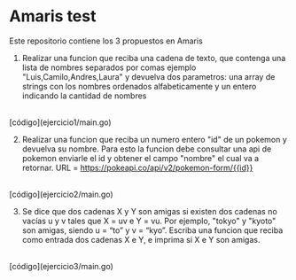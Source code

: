 # Amaris test

Este repositorio contiene los 3 propuestos en Amaris

1. Realizar una funcion que reciba una cadena de texto, que contenga una lista de nombres separados por comas ejemplo "Luis,Camilo,Andres,Laura" y devuelva dos parametros: una array de strings con los nombres ordenados alfabeticamente y un entero indicando la cantidad de nombres
<br>
[código](ejercicio1/main.go)

2. Realizar una funcion que reciba un numero entero "id" de un pokemon y devuelva su nombre. Para esto la funcion debe consultar una api de pokemon enviarle el id y obtener el campo "nombre" el cual va a retornar. URL = https://pokeapi.co/api/v2/pokemon-form/{{id}}
<br>
[código](ejercicio2/main.go)

3. Se dice que dos cadenas X y Y son amigas si existen dos cadenas no vacías u y v tales que X = uv e Y = vu. Por ejemplo, "tokyo" y "kyoto" son amigas, siendo u = “to” y v = “kyo”.
   Escriba una funcion que reciba como entrada dos cadenas X e Y, e imprima si X e Y son amigas.
<br>
[código](ejercicio3/main.go)
